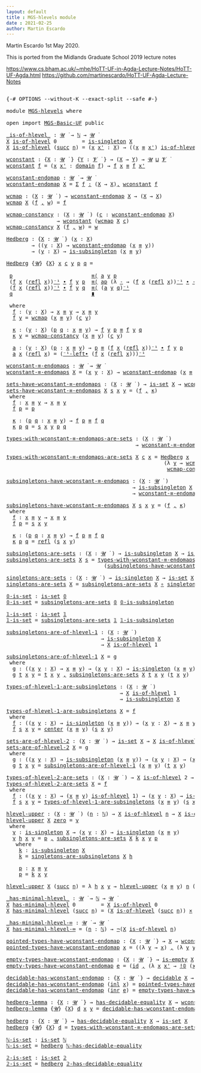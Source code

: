```yaml
---
layout: default
title : MGS-hlevels module
date : 2021-02-25
author: Martin Escardo
---
```


Martin Escardo 1st May 2020.

This is ported from the Midlands Graduate School 2019 lecture notes

 https://www.cs.bham.ac.uk/~mhe/HoTT-UF-in-Agda-Lecture-Notes/HoTT-UF-Agda.html
 https://github.com/martinescardo/HoTT-UF-Agda-Lecture-Notes

<pre class="Agda">

<a id="256" class="Symbol">{-#</a> <a id="260" class="Keyword">OPTIONS</a> <a id="268" class="Pragma">--without-K</a> <a id="280" class="Pragma">--exact-split</a> <a id="294" class="Pragma">--safe</a> <a id="301" class="Symbol">#-}</a>

<a id="306" class="Keyword">module</a> <a id="313" href="MGS-hlevels.html" class="Module">MGS-hlevels</a> <a id="325" class="Keyword">where</a>

<a id="332" class="Keyword">open</a> <a id="337" class="Keyword">import</a> <a id="344" href="MGS-Basic-UF.html" class="Module">MGS-Basic-UF</a> <a id="357" class="Keyword">public</a>

<a id="_is-of-hlevel_"></a><a id="365" href="MGS-hlevels.html#365" class="Function Operator">_is-of-hlevel_</a> <a id="380" class="Symbol">:</a> <a id="382" href="Universes.html#260" class="Generalizable">𝓤</a> <a id="384" href="Universes.html#403" class="Function Operator">̇</a> <a id="386" class="Symbol">→</a> <a id="388" href="Natural-Numbers-Type.html#105" class="Datatype">ℕ</a> <a id="390" class="Symbol">→</a> <a id="392" href="Universes.html#260" class="Generalizable">𝓤</a> <a id="394" href="Universes.html#403" class="Function Operator">̇</a>
<a id="396" href="MGS-hlevels.html#396" class="Bound">X</a> <a id="398" href="MGS-hlevels.html#365" class="Function Operator">is-of-hlevel</a> <a id="411" class="Number">0</a>        <a id="420" class="Symbol">=</a> <a id="422" href="MGS-Basic-UF.html#428" class="Function">is-singleton</a> <a id="435" href="MGS-hlevels.html#396" class="Bound">X</a>
<a id="437" href="MGS-hlevels.html#437" class="Bound">X</a> <a id="439" href="MGS-hlevels.html#365" class="Function Operator">is-of-hlevel</a> <a id="452" class="Symbol">(</a><a id="453" href="Natural-Numbers-Type.html#132" class="InductiveConstructor">succ</a> <a id="458" href="MGS-hlevels.html#458" class="Bound">n</a><a id="459" class="Symbol">)</a> <a id="461" class="Symbol">=</a> <a id="463" class="Symbol">(</a><a id="464" href="MGS-hlevels.html#464" class="Bound">x</a> <a id="466" href="MGS-hlevels.html#466" class="Bound">x&#39;</a> <a id="469" class="Symbol">:</a> <a id="471" href="MGS-hlevels.html#437" class="Bound">X</a><a id="472" class="Symbol">)</a> <a id="474" class="Symbol">→</a> <a id="476" class="Symbol">((</a><a id="478" href="MGS-hlevels.html#464" class="Bound">x</a> <a id="480" href="MGS-MLTT.html#4207" class="Datatype Operator">≡</a> <a id="482" href="MGS-hlevels.html#466" class="Bound">x&#39;</a><a id="484" class="Symbol">)</a> <a id="486" href="MGS-hlevels.html#365" class="Function Operator">is-of-hlevel</a> <a id="499" href="MGS-hlevels.html#458" class="Bound">n</a><a id="500" class="Symbol">)</a>

<a id="wconstant"></a><a id="503" href="MGS-hlevels.html#503" class="Function">wconstant</a> <a id="513" class="Symbol">:</a> <a id="515" class="Symbol">{</a><a id="516" href="MGS-hlevels.html#516" class="Bound">X</a> <a id="518" class="Symbol">:</a> <a id="520" href="Universes.html#260" class="Generalizable">𝓤</a> <a id="522" href="Universes.html#403" class="Function Operator">̇</a> <a id="524" class="Symbol">}</a> <a id="526" class="Symbol">{</a><a id="527" href="MGS-hlevels.html#527" class="Bound">Y</a> <a id="529" class="Symbol">:</a> <a id="531" href="Universes.html#262" class="Generalizable">𝓥</a> <a id="533" href="Universes.html#403" class="Function Operator">̇</a> <a id="535" class="Symbol">}</a> <a id="537" class="Symbol">→</a> <a id="539" class="Symbol">(</a><a id="540" href="MGS-hlevels.html#516" class="Bound">X</a> <a id="542" class="Symbol">→</a> <a id="544" href="MGS-hlevels.html#527" class="Bound">Y</a><a id="545" class="Symbol">)</a> <a id="547" class="Symbol">→</a> <a id="549" href="Universes.html#260" class="Generalizable">𝓤</a> <a id="551" href="Agda.Primitive.html#636" class="Primitive Operator">⊔</a> <a id="553" href="Universes.html#262" class="Generalizable">𝓥</a> <a id="555" href="Universes.html#403" class="Function Operator">̇</a>
<a id="557" href="MGS-hlevels.html#503" class="Function">wconstant</a> <a id="567" href="MGS-hlevels.html#567" class="Bound">f</a> <a id="569" class="Symbol">=</a> <a id="571" class="Symbol">(</a><a id="572" href="MGS-hlevels.html#572" class="Bound">x</a> <a id="574" href="MGS-hlevels.html#574" class="Bound">x&#39;</a> <a id="577" class="Symbol">:</a> <a id="579" href="MGS-MLTT.html#3944" class="Function">domain</a> <a id="586" href="MGS-hlevels.html#567" class="Bound">f</a><a id="587" class="Symbol">)</a> <a id="589" class="Symbol">→</a> <a id="591" href="MGS-hlevels.html#567" class="Bound">f</a> <a id="593" href="MGS-hlevels.html#572" class="Bound">x</a> <a id="595" href="MGS-MLTT.html#4207" class="Datatype Operator">≡</a> <a id="597" href="MGS-hlevels.html#567" class="Bound">f</a> <a id="599" href="MGS-hlevels.html#574" class="Bound">x&#39;</a>

<a id="wconstant-endomap"></a><a id="603" href="MGS-hlevels.html#603" class="Function">wconstant-endomap</a> <a id="621" class="Symbol">:</a> <a id="623" href="Universes.html#260" class="Generalizable">𝓤</a> <a id="625" href="Universes.html#403" class="Function Operator">̇</a> <a id="627" class="Symbol">→</a> <a id="629" href="Universes.html#260" class="Generalizable">𝓤</a> <a id="631" href="Universes.html#403" class="Function Operator">̇</a>
<a id="633" href="MGS-hlevels.html#603" class="Function">wconstant-endomap</a> <a id="651" href="MGS-hlevels.html#651" class="Bound">X</a> <a id="653" class="Symbol">=</a> <a id="655" href="MGS-MLTT.html#3074" class="Function">Σ</a> <a id="657" href="MGS-hlevels.html#657" class="Bound">f</a> <a id="659" href="MGS-MLTT.html#3074" class="Function">꞉</a> <a id="661" class="Symbol">(</a><a id="662" href="MGS-hlevels.html#651" class="Bound">X</a> <a id="664" class="Symbol">→</a> <a id="666" href="MGS-hlevels.html#651" class="Bound">X</a><a id="667" class="Symbol">)</a><a id="668" href="MGS-MLTT.html#3074" class="Function">,</a> <a id="670" href="MGS-hlevels.html#503" class="Function">wconstant</a> <a id="680" href="MGS-hlevels.html#657" class="Bound">f</a>

<a id="wcmap"></a><a id="683" href="MGS-hlevels.html#683" class="Function">wcmap</a> <a id="689" class="Symbol">:</a> <a id="691" class="Symbol">(</a><a id="692" href="MGS-hlevels.html#692" class="Bound">X</a> <a id="694" class="Symbol">:</a> <a id="696" href="Universes.html#260" class="Generalizable">𝓤</a> <a id="698" href="Universes.html#403" class="Function Operator">̇</a> <a id="700" class="Symbol">)</a> <a id="702" class="Symbol">→</a> <a id="704" href="MGS-hlevels.html#603" class="Function">wconstant-endomap</a> <a id="722" href="MGS-hlevels.html#692" class="Bound">X</a> <a id="724" class="Symbol">→</a> <a id="726" class="Symbol">(</a><a id="727" href="MGS-hlevels.html#692" class="Bound">X</a> <a id="729" class="Symbol">→</a> <a id="731" href="MGS-hlevels.html#692" class="Bound">X</a><a id="732" class="Symbol">)</a>
<a id="734" href="MGS-hlevels.html#683" class="Function">wcmap</a> <a id="740" href="MGS-hlevels.html#740" class="Bound">X</a> <a id="742" class="Symbol">(</a><a id="743" href="MGS-hlevels.html#743" class="Bound">f</a> <a id="745" href="MGS-MLTT.html#2929" class="InductiveConstructor Operator">,</a> <a id="747" href="MGS-hlevels.html#747" class="Bound">w</a><a id="748" class="Symbol">)</a> <a id="750" class="Symbol">=</a> <a id="752" href="MGS-hlevels.html#743" class="Bound">f</a>

<a id="wcmap-constancy"></a><a id="755" href="MGS-hlevels.html#755" class="Function">wcmap-constancy</a> <a id="771" class="Symbol">:</a> <a id="773" class="Symbol">(</a><a id="774" href="MGS-hlevels.html#774" class="Bound">X</a> <a id="776" class="Symbol">:</a> <a id="778" href="Universes.html#260" class="Generalizable">𝓤</a> <a id="780" href="Universes.html#403" class="Function Operator">̇</a> <a id="782" class="Symbol">)</a> <a id="784" class="Symbol">(</a><a id="785" href="MGS-hlevels.html#785" class="Bound">c</a> <a id="787" class="Symbol">:</a> <a id="789" href="MGS-hlevels.html#603" class="Function">wconstant-endomap</a> <a id="807" href="MGS-hlevels.html#774" class="Bound">X</a><a id="808" class="Symbol">)</a>
                <a id="826" class="Symbol">→</a> <a id="828" href="MGS-hlevels.html#503" class="Function">wconstant</a> <a id="838" class="Symbol">(</a><a id="839" href="MGS-hlevels.html#683" class="Function">wcmap</a> <a id="845" href="MGS-hlevels.html#774" class="Bound">X</a> <a id="847" href="MGS-hlevels.html#785" class="Bound">c</a><a id="848" class="Symbol">)</a>
<a id="850" href="MGS-hlevels.html#755" class="Function">wcmap-constancy</a> <a id="866" href="MGS-hlevels.html#866" class="Bound">X</a> <a id="868" class="Symbol">(</a><a id="869" href="MGS-hlevels.html#869" class="Bound">f</a> <a id="871" href="MGS-MLTT.html#2929" class="InductiveConstructor Operator">,</a> <a id="873" href="MGS-hlevels.html#873" class="Bound">w</a><a id="874" class="Symbol">)</a> <a id="876" class="Symbol">=</a> <a id="878" href="MGS-hlevels.html#873" class="Bound">w</a>

<a id="Hedberg"></a><a id="881" href="MGS-hlevels.html#881" class="Function">Hedberg</a> <a id="889" class="Symbol">:</a> <a id="891" class="Symbol">{</a><a id="892" href="MGS-hlevels.html#892" class="Bound">X</a> <a id="894" class="Symbol">:</a> <a id="896" href="Universes.html#260" class="Generalizable">𝓤</a> <a id="898" href="Universes.html#403" class="Function Operator">̇</a> <a id="900" class="Symbol">}</a> <a id="902" class="Symbol">(</a><a id="903" href="MGS-hlevels.html#903" class="Bound">x</a> <a id="905" class="Symbol">:</a> <a id="907" href="MGS-hlevels.html#892" class="Bound">X</a><a id="908" class="Symbol">)</a>
        <a id="918" class="Symbol">→</a> <a id="920" class="Symbol">((</a><a id="922" href="MGS-hlevels.html#922" class="Bound">y</a> <a id="924" class="Symbol">:</a> <a id="926" href="MGS-hlevels.html#892" class="Bound">X</a><a id="927" class="Symbol">)</a> <a id="929" class="Symbol">→</a> <a id="931" href="MGS-hlevels.html#603" class="Function">wconstant-endomap</a> <a id="949" class="Symbol">(</a><a id="950" href="MGS-hlevels.html#903" class="Bound">x</a> <a id="952" href="MGS-MLTT.html#4207" class="Datatype Operator">≡</a> <a id="954" href="MGS-hlevels.html#922" class="Bound">y</a><a id="955" class="Symbol">))</a>
        <a id="966" class="Symbol">→</a> <a id="968" class="Symbol">(</a><a id="969" href="MGS-hlevels.html#969" class="Bound">y</a> <a id="971" class="Symbol">:</a> <a id="973" href="MGS-hlevels.html#892" class="Bound">X</a><a id="974" class="Symbol">)</a> <a id="976" class="Symbol">→</a> <a id="978" href="MGS-Basic-UF.html#743" class="Function">is-subsingleton</a> <a id="994" class="Symbol">(</a><a id="995" href="MGS-hlevels.html#903" class="Bound">x</a> <a id="997" href="MGS-MLTT.html#4207" class="Datatype Operator">≡</a> <a id="999" href="MGS-hlevels.html#969" class="Bound">y</a><a id="1000" class="Symbol">)</a>

<a id="1003" href="MGS-hlevels.html#881" class="Function">Hedberg</a> <a id="1011" class="Symbol">{</a><a id="1012" href="MGS-hlevels.html#1012" class="Bound">𝓤</a><a id="1013" class="Symbol">}</a> <a id="1015" class="Symbol">{</a><a id="1016" href="MGS-hlevels.html#1016" class="Bound">X</a><a id="1017" class="Symbol">}</a> <a id="1019" href="MGS-hlevels.html#1019" class="Bound">x</a> <a id="1021" href="MGS-hlevels.html#1021" class="Bound">c</a> <a id="1023" href="MGS-hlevels.html#1023" class="Bound">y</a> <a id="1025" href="MGS-hlevels.html#1025" class="Bound">p</a> <a id="1027" href="MGS-hlevels.html#1027" class="Bound">q</a> <a id="1029" class="Symbol">=</a>

 <a id="1033" href="MGS-hlevels.html#1025" class="Bound">p</a>                         <a id="1059" href="MGS-MLTT.html#5997" class="Function Operator">≡⟨</a> <a id="1062" href="MGS-hlevels.html#1435" class="Function">a</a> <a id="1064" href="MGS-hlevels.html#1023" class="Bound">y</a> <a id="1066" href="MGS-hlevels.html#1025" class="Bound">p</a>                                     <a id="1104" href="MGS-MLTT.html#5997" class="Function Operator">⟩</a>
 <a id="1107" class="Symbol">(</a><a id="1108" href="MGS-hlevels.html#1293" class="Function">f</a> <a id="1110" href="MGS-hlevels.html#1019" class="Bound">x</a> <a id="1112" class="Symbol">(</a><a id="1113" href="MGS-MLTT.html#4242" class="InductiveConstructor">refl</a> <a id="1118" href="MGS-hlevels.html#1019" class="Bound">x</a><a id="1119" class="Symbol">))</a><a id="1121" href="MGS-MLTT.html#6125" class="Function Operator">⁻¹</a> <a id="1124" href="MGS-MLTT.html#5910" class="Function Operator">∙</a> <a id="1126" href="MGS-hlevels.html#1293" class="Function">f</a> <a id="1128" href="MGS-hlevels.html#1023" class="Bound">y</a> <a id="1130" href="MGS-hlevels.html#1025" class="Bound">p</a>  <a id="1133" href="MGS-MLTT.html#5997" class="Function Operator">≡⟨</a> <a id="1136" href="MGS-MLTT.html#6613" class="Function">ap</a> <a id="1139" class="Symbol">(λ</a> <a id="1142" href="MGS-hlevels.html#1142" class="Bound">-</a> <a id="1144" class="Symbol">→</a> <a id="1146" class="Symbol">(</a><a id="1147" href="MGS-hlevels.html#1293" class="Function">f</a> <a id="1149" href="MGS-hlevels.html#1019" class="Bound">x</a> <a id="1151" class="Symbol">(</a><a id="1152" href="MGS-MLTT.html#4242" class="InductiveConstructor">refl</a> <a id="1157" href="MGS-hlevels.html#1019" class="Bound">x</a><a id="1158" class="Symbol">))</a><a id="1160" href="MGS-MLTT.html#6125" class="Function Operator">⁻¹</a> <a id="1163" href="MGS-MLTT.html#5910" class="Function Operator">∙</a> <a id="1165" href="MGS-hlevels.html#1142" class="Bound">-</a><a id="1166" class="Symbol">)</a> <a id="1168" class="Symbol">(</a><a id="1169" href="MGS-hlevels.html#1352" class="Function">κ</a> <a id="1171" href="MGS-hlevels.html#1023" class="Bound">y</a> <a id="1173" href="MGS-hlevels.html#1025" class="Bound">p</a> <a id="1175" href="MGS-hlevels.html#1027" class="Bound">q</a><a id="1176" class="Symbol">)</a> <a id="1178" href="MGS-MLTT.html#5997" class="Function Operator">⟩</a>
 <a id="1181" class="Symbol">(</a><a id="1182" href="MGS-hlevels.html#1293" class="Function">f</a> <a id="1184" href="MGS-hlevels.html#1019" class="Bound">x</a> <a id="1186" class="Symbol">(</a><a id="1187" href="MGS-MLTT.html#4242" class="InductiveConstructor">refl</a> <a id="1192" href="MGS-hlevels.html#1019" class="Bound">x</a><a id="1193" class="Symbol">))</a><a id="1195" href="MGS-MLTT.html#6125" class="Function Operator">⁻¹</a> <a id="1198" href="MGS-MLTT.html#5910" class="Function Operator">∙</a> <a id="1200" href="MGS-hlevels.html#1293" class="Function">f</a> <a id="1202" href="MGS-hlevels.html#1023" class="Bound">y</a> <a id="1204" href="MGS-hlevels.html#1027" class="Bound">q</a>  <a id="1207" href="MGS-MLTT.html#5997" class="Function Operator">≡⟨</a> <a id="1210" class="Symbol">(</a><a id="1211" href="MGS-hlevels.html#1435" class="Function">a</a> <a id="1213" href="MGS-hlevels.html#1023" class="Bound">y</a> <a id="1215" href="MGS-hlevels.html#1027" class="Bound">q</a><a id="1216" class="Symbol">)</a><a id="1217" href="MGS-MLTT.html#6125" class="Function Operator">⁻¹</a>                                 <a id="1252" href="MGS-MLTT.html#5997" class="Function Operator">⟩</a>
 <a id="1255" href="MGS-hlevels.html#1027" class="Bound">q</a>                         <a id="1281" href="MGS-MLTT.html#6079" class="Function Operator">∎</a>

 <a id="1285" class="Keyword">where</a>
  <a id="1293" href="MGS-hlevels.html#1293" class="Function">f</a> <a id="1295" class="Symbol">:</a> <a id="1297" class="Symbol">(</a><a id="1298" href="MGS-hlevels.html#1298" class="Bound">y</a> <a id="1300" class="Symbol">:</a> <a id="1302" href="MGS-hlevels.html#1016" class="Bound">X</a><a id="1303" class="Symbol">)</a> <a id="1305" class="Symbol">→</a> <a id="1307" href="MGS-hlevels.html#1019" class="Bound">x</a> <a id="1309" href="MGS-MLTT.html#4207" class="Datatype Operator">≡</a> <a id="1311" href="MGS-hlevels.html#1298" class="Bound">y</a> <a id="1313" class="Symbol">→</a> <a id="1315" href="MGS-hlevels.html#1019" class="Bound">x</a> <a id="1317" href="MGS-MLTT.html#4207" class="Datatype Operator">≡</a> <a id="1319" href="MGS-hlevels.html#1298" class="Bound">y</a>
  <a id="1323" href="MGS-hlevels.html#1293" class="Function">f</a> <a id="1325" href="MGS-hlevels.html#1325" class="Bound">y</a> <a id="1327" class="Symbol">=</a> <a id="1329" href="MGS-hlevels.html#683" class="Function">wcmap</a> <a id="1335" class="Symbol">(</a><a id="1336" href="MGS-hlevels.html#1019" class="Bound">x</a> <a id="1338" href="MGS-MLTT.html#4207" class="Datatype Operator">≡</a> <a id="1340" href="MGS-hlevels.html#1325" class="Bound">y</a><a id="1341" class="Symbol">)</a> <a id="1343" class="Symbol">(</a><a id="1344" href="MGS-hlevels.html#1021" class="Bound">c</a> <a id="1346" href="MGS-hlevels.html#1325" class="Bound">y</a><a id="1347" class="Symbol">)</a>

  <a id="1352" href="MGS-hlevels.html#1352" class="Function">κ</a> <a id="1354" class="Symbol">:</a> <a id="1356" class="Symbol">(</a><a id="1357" href="MGS-hlevels.html#1357" class="Bound">y</a> <a id="1359" class="Symbol">:</a> <a id="1361" href="MGS-hlevels.html#1016" class="Bound">X</a><a id="1362" class="Symbol">)</a> <a id="1364" class="Symbol">(</a><a id="1365" href="MGS-hlevels.html#1365" class="Bound">p</a> <a id="1367" href="MGS-hlevels.html#1367" class="Bound">q</a> <a id="1369" class="Symbol">:</a> <a id="1371" href="MGS-hlevels.html#1019" class="Bound">x</a> <a id="1373" href="MGS-MLTT.html#4207" class="Datatype Operator">≡</a> <a id="1375" href="MGS-hlevels.html#1357" class="Bound">y</a><a id="1376" class="Symbol">)</a> <a id="1378" class="Symbol">→</a> <a id="1380" href="MGS-hlevels.html#1293" class="Function">f</a> <a id="1382" href="MGS-hlevels.html#1357" class="Bound">y</a> <a id="1384" href="MGS-hlevels.html#1365" class="Bound">p</a> <a id="1386" href="MGS-MLTT.html#4207" class="Datatype Operator">≡</a> <a id="1388" href="MGS-hlevels.html#1293" class="Function">f</a> <a id="1390" href="MGS-hlevels.html#1357" class="Bound">y</a> <a id="1392" href="MGS-hlevels.html#1367" class="Bound">q</a>
  <a id="1396" href="MGS-hlevels.html#1352" class="Function">κ</a> <a id="1398" href="MGS-hlevels.html#1398" class="Bound">y</a> <a id="1400" class="Symbol">=</a> <a id="1402" href="MGS-hlevels.html#755" class="Function">wcmap-constancy</a> <a id="1418" class="Symbol">(</a><a id="1419" href="MGS-hlevels.html#1019" class="Bound">x</a> <a id="1421" href="MGS-MLTT.html#4207" class="Datatype Operator">≡</a> <a id="1423" href="MGS-hlevels.html#1398" class="Bound">y</a><a id="1424" class="Symbol">)</a> <a id="1426" class="Symbol">(</a><a id="1427" href="MGS-hlevels.html#1021" class="Bound">c</a> <a id="1429" href="MGS-hlevels.html#1398" class="Bound">y</a><a id="1430" class="Symbol">)</a>

  <a id="1435" href="MGS-hlevels.html#1435" class="Function">a</a> <a id="1437" class="Symbol">:</a> <a id="1439" class="Symbol">(</a><a id="1440" href="MGS-hlevels.html#1440" class="Bound">y</a> <a id="1442" class="Symbol">:</a> <a id="1444" href="MGS-hlevels.html#1016" class="Bound">X</a><a id="1445" class="Symbol">)</a> <a id="1447" class="Symbol">(</a><a id="1448" href="MGS-hlevels.html#1448" class="Bound">p</a> <a id="1450" class="Symbol">:</a> <a id="1452" href="MGS-hlevels.html#1019" class="Bound">x</a> <a id="1454" href="MGS-MLTT.html#4207" class="Datatype Operator">≡</a> <a id="1456" href="MGS-hlevels.html#1440" class="Bound">y</a><a id="1457" class="Symbol">)</a> <a id="1459" class="Symbol">→</a> <a id="1461" href="MGS-hlevels.html#1448" class="Bound">p</a> <a id="1463" href="MGS-MLTT.html#4207" class="Datatype Operator">≡</a> <a id="1465" class="Symbol">(</a><a id="1466" href="MGS-hlevels.html#1293" class="Function">f</a> <a id="1468" href="MGS-hlevels.html#1019" class="Bound">x</a> <a id="1470" class="Symbol">(</a><a id="1471" href="MGS-MLTT.html#4242" class="InductiveConstructor">refl</a> <a id="1476" href="MGS-hlevels.html#1019" class="Bound">x</a><a id="1477" class="Symbol">))</a><a id="1479" href="MGS-MLTT.html#6125" class="Function Operator">⁻¹</a> <a id="1482" href="MGS-MLTT.html#5910" class="Function Operator">∙</a> <a id="1484" href="MGS-hlevels.html#1293" class="Function">f</a> <a id="1486" href="MGS-hlevels.html#1440" class="Bound">y</a> <a id="1488" href="MGS-hlevels.html#1448" class="Bound">p</a>
  <a id="1492" href="MGS-hlevels.html#1435" class="Function">a</a> <a id="1494" href="MGS-hlevels.html#1494" class="Bound">x</a> <a id="1496" class="Symbol">(</a><a id="1497" href="MGS-MLTT.html#4242" class="InductiveConstructor">refl</a> <a id="1502" href="MGS-hlevels.html#1494" class="Bound">x</a><a id="1503" class="Symbol">)</a> <a id="1505" class="Symbol">=</a> <a id="1507" class="Symbol">(</a><a id="1508" href="MGS-Basic-UF.html#5258" class="Function">⁻¹-left∙</a> <a id="1517" class="Symbol">(</a><a id="1518" href="MGS-hlevels.html#1293" class="Function">f</a> <a id="1520" href="MGS-hlevels.html#1494" class="Bound">x</a> <a id="1522" class="Symbol">(</a><a id="1523" href="MGS-MLTT.html#4242" class="InductiveConstructor">refl</a> <a id="1528" href="MGS-hlevels.html#1494" class="Bound">x</a><a id="1529" class="Symbol">)))</a><a id="1532" href="MGS-MLTT.html#6125" class="Function Operator">⁻¹</a>

<a id="wconstant-≡-endomaps"></a><a id="1536" href="MGS-hlevels.html#1536" class="Function">wconstant-≡-endomaps</a> <a id="1557" class="Symbol">:</a> <a id="1559" href="Universes.html#260" class="Generalizable">𝓤</a> <a id="1561" href="Universes.html#403" class="Function Operator">̇</a> <a id="1563" class="Symbol">→</a> <a id="1565" href="Universes.html#260" class="Generalizable">𝓤</a> <a id="1567" href="Universes.html#403" class="Function Operator">̇</a>
<a id="1569" href="MGS-hlevels.html#1536" class="Function">wconstant-≡-endomaps</a> <a id="1590" href="MGS-hlevels.html#1590" class="Bound">X</a> <a id="1592" class="Symbol">=</a> <a id="1594" class="Symbol">(</a><a id="1595" href="MGS-hlevels.html#1595" class="Bound">x</a> <a id="1597" href="MGS-hlevels.html#1597" class="Bound">y</a> <a id="1599" class="Symbol">:</a> <a id="1601" href="MGS-hlevels.html#1590" class="Bound">X</a><a id="1602" class="Symbol">)</a> <a id="1604" class="Symbol">→</a> <a id="1606" href="MGS-hlevels.html#603" class="Function">wconstant-endomap</a> <a id="1624" class="Symbol">(</a><a id="1625" href="MGS-hlevels.html#1595" class="Bound">x</a> <a id="1627" href="MGS-MLTT.html#4207" class="Datatype Operator">≡</a> <a id="1629" href="MGS-hlevels.html#1597" class="Bound">y</a><a id="1630" class="Symbol">)</a>

<a id="sets-have-wconstant-≡-endomaps"></a><a id="1633" href="MGS-hlevels.html#1633" class="Function">sets-have-wconstant-≡-endomaps</a> <a id="1664" class="Symbol">:</a> <a id="1666" class="Symbol">(</a><a id="1667" href="MGS-hlevels.html#1667" class="Bound">X</a> <a id="1669" class="Symbol">:</a> <a id="1671" href="Universes.html#260" class="Generalizable">𝓤</a> <a id="1673" href="Universes.html#403" class="Function Operator">̇</a> <a id="1675" class="Symbol">)</a> <a id="1677" class="Symbol">→</a> <a id="1679" href="MGS-Basic-UF.html#1929" class="Function">is-set</a> <a id="1686" href="MGS-hlevels.html#1667" class="Bound">X</a> <a id="1688" class="Symbol">→</a> <a id="1690" href="MGS-hlevels.html#1536" class="Function">wconstant-≡-endomaps</a> <a id="1711" href="MGS-hlevels.html#1667" class="Bound">X</a>
<a id="1713" href="MGS-hlevels.html#1633" class="Function">sets-have-wconstant-≡-endomaps</a> <a id="1744" href="MGS-hlevels.html#1744" class="Bound">X</a> <a id="1746" href="MGS-hlevels.html#1746" class="Bound">s</a> <a id="1748" href="MGS-hlevels.html#1748" class="Bound">x</a> <a id="1750" href="MGS-hlevels.html#1750" class="Bound">y</a> <a id="1752" class="Symbol">=</a> <a id="1754" class="Symbol">(</a><a id="1755" href="MGS-hlevels.html#1771" class="Function">f</a> <a id="1757" href="MGS-MLTT.html#2929" class="InductiveConstructor Operator">,</a> <a id="1759" href="MGS-hlevels.html#1802" class="Function">κ</a><a id="1760" class="Symbol">)</a>
 <a id="1763" class="Keyword">where</a>
  <a id="1771" href="MGS-hlevels.html#1771" class="Function">f</a> <a id="1773" class="Symbol">:</a> <a id="1775" href="MGS-hlevels.html#1748" class="Bound">x</a> <a id="1777" href="MGS-MLTT.html#4207" class="Datatype Operator">≡</a> <a id="1779" href="MGS-hlevels.html#1750" class="Bound">y</a> <a id="1781" class="Symbol">→</a> <a id="1783" href="MGS-hlevels.html#1748" class="Bound">x</a> <a id="1785" href="MGS-MLTT.html#4207" class="Datatype Operator">≡</a> <a id="1787" href="MGS-hlevels.html#1750" class="Bound">y</a>
  <a id="1791" href="MGS-hlevels.html#1771" class="Function">f</a> <a id="1793" href="MGS-hlevels.html#1793" class="Bound">p</a> <a id="1795" class="Symbol">=</a> <a id="1797" href="MGS-hlevels.html#1793" class="Bound">p</a>

  <a id="1802" href="MGS-hlevels.html#1802" class="Function">κ</a> <a id="1804" class="Symbol">:</a> <a id="1806" class="Symbol">(</a><a id="1807" href="MGS-hlevels.html#1807" class="Bound">p</a> <a id="1809" href="MGS-hlevels.html#1809" class="Bound">q</a> <a id="1811" class="Symbol">:</a> <a id="1813" href="MGS-hlevels.html#1748" class="Bound">x</a> <a id="1815" href="MGS-MLTT.html#4207" class="Datatype Operator">≡</a> <a id="1817" href="MGS-hlevels.html#1750" class="Bound">y</a><a id="1818" class="Symbol">)</a> <a id="1820" class="Symbol">→</a> <a id="1822" href="MGS-hlevels.html#1771" class="Function">f</a> <a id="1824" href="MGS-hlevels.html#1807" class="Bound">p</a> <a id="1826" href="MGS-MLTT.html#4207" class="Datatype Operator">≡</a> <a id="1828" href="MGS-hlevels.html#1771" class="Function">f</a> <a id="1830" href="MGS-hlevels.html#1809" class="Bound">q</a>
  <a id="1834" href="MGS-hlevels.html#1802" class="Function">κ</a> <a id="1836" href="MGS-hlevels.html#1836" class="Bound">p</a> <a id="1838" href="MGS-hlevels.html#1838" class="Bound">q</a> <a id="1840" class="Symbol">=</a> <a id="1842" href="MGS-hlevels.html#1746" class="Bound">s</a> <a id="1844" href="MGS-hlevels.html#1748" class="Bound">x</a> <a id="1846" href="MGS-hlevels.html#1750" class="Bound">y</a> <a id="1848" href="MGS-hlevels.html#1836" class="Bound">p</a> <a id="1850" href="MGS-hlevels.html#1838" class="Bound">q</a>

<a id="types-with-wconstant-≡-endomaps-are-sets"></a><a id="1853" href="MGS-hlevels.html#1853" class="Function">types-with-wconstant-≡-endomaps-are-sets</a> <a id="1894" class="Symbol">:</a> <a id="1896" class="Symbol">(</a><a id="1897" href="MGS-hlevels.html#1897" class="Bound">X</a> <a id="1899" class="Symbol">:</a> <a id="1901" href="Universes.html#260" class="Generalizable">𝓤</a> <a id="1903" href="Universes.html#403" class="Function Operator">̇</a> <a id="1905" class="Symbol">)</a>
                                         <a id="1948" class="Symbol">→</a> <a id="1950" href="MGS-hlevels.html#1536" class="Function">wconstant-≡-endomaps</a> <a id="1971" href="MGS-hlevels.html#1897" class="Bound">X</a> <a id="1973" class="Symbol">→</a> <a id="1975" href="MGS-Basic-UF.html#1929" class="Function">is-set</a> <a id="1982" href="MGS-hlevels.html#1897" class="Bound">X</a>

<a id="1985" href="MGS-hlevels.html#1853" class="Function">types-with-wconstant-≡-endomaps-are-sets</a> <a id="2026" href="MGS-hlevels.html#2026" class="Bound">X</a> <a id="2028" href="MGS-hlevels.html#2028" class="Bound">c</a> <a id="2030" href="MGS-hlevels.html#2030" class="Bound">x</a> <a id="2032" class="Symbol">=</a> <a id="2034" href="MGS-hlevels.html#881" class="Function">Hedberg</a> <a id="2042" href="MGS-hlevels.html#2030" class="Bound">x</a>
                                                  <a id="2094" class="Symbol">(λ</a> <a id="2097" href="MGS-hlevels.html#2097" class="Bound">y</a> <a id="2099" class="Symbol">→</a> <a id="2101" href="MGS-hlevels.html#683" class="Function">wcmap</a> <a id="2107" class="Symbol">(</a><a id="2108" href="MGS-hlevels.html#2030" class="Bound">x</a> <a id="2110" href="MGS-MLTT.html#4207" class="Datatype Operator">≡</a> <a id="2112" href="MGS-hlevels.html#2097" class="Bound">y</a><a id="2113" class="Symbol">)</a> <a id="2115" class="Symbol">(</a><a id="2116" href="MGS-hlevels.html#2028" class="Bound">c</a> <a id="2118" href="MGS-hlevels.html#2030" class="Bound">x</a> <a id="2120" href="MGS-hlevels.html#2097" class="Bound">y</a><a id="2121" class="Symbol">)</a> <a id="2123" href="MGS-MLTT.html#2929" class="InductiveConstructor Operator">,</a>
                                                   <a id="2176" href="MGS-hlevels.html#755" class="Function">wcmap-constancy</a> <a id="2192" class="Symbol">(</a><a id="2193" href="MGS-hlevels.html#2030" class="Bound">x</a> <a id="2195" href="MGS-MLTT.html#4207" class="Datatype Operator">≡</a> <a id="2197" href="MGS-hlevels.html#2097" class="Bound">y</a><a id="2198" class="Symbol">)</a> <a id="2200" class="Symbol">(</a><a id="2201" href="MGS-hlevels.html#2028" class="Bound">c</a> <a id="2203" href="MGS-hlevels.html#2030" class="Bound">x</a> <a id="2205" href="MGS-hlevels.html#2097" class="Bound">y</a><a id="2206" class="Symbol">))</a>

<a id="subsingletons-have-wconstant-≡-endomaps"></a><a id="2210" href="MGS-hlevels.html#2210" class="Function">subsingletons-have-wconstant-≡-endomaps</a> <a id="2250" class="Symbol">:</a> <a id="2252" class="Symbol">(</a><a id="2253" href="MGS-hlevels.html#2253" class="Bound">X</a> <a id="2255" class="Symbol">:</a> <a id="2257" href="Universes.html#260" class="Generalizable">𝓤</a> <a id="2259" href="Universes.html#403" class="Function Operator">̇</a> <a id="2261" class="Symbol">)</a>
                                        <a id="2303" class="Symbol">→</a> <a id="2305" href="MGS-Basic-UF.html#743" class="Function">is-subsingleton</a> <a id="2321" href="MGS-hlevels.html#2253" class="Bound">X</a>
                                        <a id="2363" class="Symbol">→</a> <a id="2365" href="MGS-hlevels.html#1536" class="Function">wconstant-≡-endomaps</a> <a id="2386" href="MGS-hlevels.html#2253" class="Bound">X</a>

<a id="2389" href="MGS-hlevels.html#2210" class="Function">subsingletons-have-wconstant-≡-endomaps</a> <a id="2429" href="MGS-hlevels.html#2429" class="Bound">X</a> <a id="2431" href="MGS-hlevels.html#2431" class="Bound">s</a> <a id="2433" href="MGS-hlevels.html#2433" class="Bound">x</a> <a id="2435" href="MGS-hlevels.html#2435" class="Bound">y</a> <a id="2437" class="Symbol">=</a> <a id="2439" class="Symbol">(</a><a id="2440" href="MGS-hlevels.html#2456" class="Function">f</a> <a id="2442" href="MGS-MLTT.html#2929" class="InductiveConstructor Operator">,</a> <a id="2444" href="MGS-hlevels.html#2491" class="Function">κ</a><a id="2445" class="Symbol">)</a>
 <a id="2448" class="Keyword">where</a>
  <a id="2456" href="MGS-hlevels.html#2456" class="Function">f</a> <a id="2458" class="Symbol">:</a> <a id="2460" href="MGS-hlevels.html#2433" class="Bound">x</a> <a id="2462" href="MGS-MLTT.html#4207" class="Datatype Operator">≡</a> <a id="2464" href="MGS-hlevels.html#2435" class="Bound">y</a> <a id="2466" class="Symbol">→</a> <a id="2468" href="MGS-hlevels.html#2433" class="Bound">x</a> <a id="2470" href="MGS-MLTT.html#4207" class="Datatype Operator">≡</a> <a id="2472" href="MGS-hlevels.html#2435" class="Bound">y</a>
  <a id="2476" href="MGS-hlevels.html#2456" class="Function">f</a> <a id="2478" href="MGS-hlevels.html#2478" class="Bound">p</a> <a id="2480" class="Symbol">=</a> <a id="2482" href="MGS-hlevels.html#2431" class="Bound">s</a> <a id="2484" href="MGS-hlevels.html#2433" class="Bound">x</a> <a id="2486" href="MGS-hlevels.html#2435" class="Bound">y</a>

  <a id="2491" href="MGS-hlevels.html#2491" class="Function">κ</a> <a id="2493" class="Symbol">:</a> <a id="2495" class="Symbol">(</a><a id="2496" href="MGS-hlevels.html#2496" class="Bound">p</a> <a id="2498" href="MGS-hlevels.html#2498" class="Bound">q</a> <a id="2500" class="Symbol">:</a> <a id="2502" href="MGS-hlevels.html#2433" class="Bound">x</a> <a id="2504" href="MGS-MLTT.html#4207" class="Datatype Operator">≡</a> <a id="2506" href="MGS-hlevels.html#2435" class="Bound">y</a><a id="2507" class="Symbol">)</a> <a id="2509" class="Symbol">→</a> <a id="2511" href="MGS-hlevels.html#2456" class="Function">f</a> <a id="2513" href="MGS-hlevels.html#2496" class="Bound">p</a> <a id="2515" href="MGS-MLTT.html#4207" class="Datatype Operator">≡</a> <a id="2517" href="MGS-hlevels.html#2456" class="Function">f</a> <a id="2519" href="MGS-hlevels.html#2498" class="Bound">q</a>
  <a id="2523" href="MGS-hlevels.html#2491" class="Function">κ</a> <a id="2525" href="MGS-hlevels.html#2525" class="Bound">p</a> <a id="2527" href="MGS-hlevels.html#2527" class="Bound">q</a> <a id="2529" class="Symbol">=</a> <a id="2531" href="MGS-MLTT.html#4242" class="InductiveConstructor">refl</a> <a id="2536" class="Symbol">(</a><a id="2537" href="MGS-hlevels.html#2431" class="Bound">s</a> <a id="2539" href="MGS-hlevels.html#2433" class="Bound">x</a> <a id="2541" href="MGS-hlevels.html#2435" class="Bound">y</a><a id="2542" class="Symbol">)</a>

<a id="subsingletons-are-sets"></a><a id="2545" href="MGS-hlevels.html#2545" class="Function">subsingletons-are-sets</a> <a id="2568" class="Symbol">:</a> <a id="2570" class="Symbol">(</a><a id="2571" href="MGS-hlevels.html#2571" class="Bound">X</a> <a id="2573" class="Symbol">:</a> <a id="2575" href="Universes.html#260" class="Generalizable">𝓤</a> <a id="2577" href="Universes.html#403" class="Function Operator">̇</a> <a id="2579" class="Symbol">)</a> <a id="2581" class="Symbol">→</a> <a id="2583" href="MGS-Basic-UF.html#743" class="Function">is-subsingleton</a> <a id="2599" href="MGS-hlevels.html#2571" class="Bound">X</a> <a id="2601" class="Symbol">→</a> <a id="2603" href="MGS-Basic-UF.html#1929" class="Function">is-set</a> <a id="2610" href="MGS-hlevels.html#2571" class="Bound">X</a>
<a id="2612" href="MGS-hlevels.html#2545" class="Function">subsingletons-are-sets</a> <a id="2635" href="MGS-hlevels.html#2635" class="Bound">X</a> <a id="2637" href="MGS-hlevels.html#2637" class="Bound">s</a> <a id="2639" class="Symbol">=</a> <a id="2641" href="MGS-hlevels.html#1853" class="Function">types-with-wconstant-≡-endomaps-are-sets</a> <a id="2682" href="MGS-hlevels.html#2635" class="Bound">X</a>
                               <a id="2715" class="Symbol">(</a><a id="2716" href="MGS-hlevels.html#2210" class="Function">subsingletons-have-wconstant-≡-endomaps</a> <a id="2756" href="MGS-hlevels.html#2635" class="Bound">X</a> <a id="2758" href="MGS-hlevels.html#2637" class="Bound">s</a><a id="2759" class="Symbol">)</a>

<a id="singletons-are-sets"></a><a id="2762" href="MGS-hlevels.html#2762" class="Function">singletons-are-sets</a> <a id="2782" class="Symbol">:</a> <a id="2784" class="Symbol">(</a><a id="2785" href="MGS-hlevels.html#2785" class="Bound">X</a> <a id="2787" class="Symbol">:</a> <a id="2789" href="Universes.html#260" class="Generalizable">𝓤</a> <a id="2791" href="Universes.html#403" class="Function Operator">̇</a> <a id="2793" class="Symbol">)</a> <a id="2795" class="Symbol">→</a> <a id="2797" href="MGS-Basic-UF.html#428" class="Function">is-singleton</a> <a id="2810" href="MGS-hlevels.html#2785" class="Bound">X</a> <a id="2812" class="Symbol">→</a> <a id="2814" href="MGS-Basic-UF.html#1929" class="Function">is-set</a> <a id="2821" href="MGS-hlevels.html#2785" class="Bound">X</a>
<a id="2823" href="MGS-hlevels.html#2762" class="Function">singletons-are-sets</a> <a id="2843" href="MGS-hlevels.html#2843" class="Bound">X</a> <a id="2845" class="Symbol">=</a> <a id="2847" href="MGS-hlevels.html#2545" class="Function">subsingletons-are-sets</a> <a id="2870" href="MGS-hlevels.html#2843" class="Bound">X</a> <a id="2872" href="MGS-MLTT.html#3813" class="Function Operator">∘</a> <a id="2874" href="MGS-Basic-UF.html#886" class="Function">singletons-are-subsingletons</a> <a id="2903" href="MGS-hlevels.html#2843" class="Bound">X</a>

<a id="𝟘-is-set"></a><a id="2906" href="MGS-hlevels.html#2906" class="Function">𝟘-is-set</a> <a id="2915" class="Symbol">:</a> <a id="2917" href="MGS-Basic-UF.html#1929" class="Function">is-set</a> <a id="2924" href="MGS-MLTT.html#712" class="Function">𝟘</a>
<a id="2926" href="MGS-hlevels.html#2906" class="Function">𝟘-is-set</a> <a id="2935" class="Symbol">=</a> <a id="2937" href="MGS-hlevels.html#2545" class="Function">subsingletons-are-sets</a> <a id="2960" href="MGS-MLTT.html#712" class="Function">𝟘</a> <a id="2962" href="MGS-Basic-UF.html#810" class="Function">𝟘-is-subsingleton</a>

<a id="𝟙-is-set"></a><a id="2981" href="MGS-hlevels.html#2981" class="Function">𝟙-is-set</a> <a id="2990" class="Symbol">:</a> <a id="2992" href="MGS-Basic-UF.html#1929" class="Function">is-set</a> <a id="2999" href="MGS-MLTT.html#408" class="Function">𝟙</a>
<a id="3001" href="MGS-hlevels.html#2981" class="Function">𝟙-is-set</a> <a id="3010" class="Symbol">=</a> <a id="3012" href="MGS-hlevels.html#2545" class="Function">subsingletons-are-sets</a> <a id="3035" href="MGS-MLTT.html#408" class="Function">𝟙</a> <a id="3037" href="MGS-Basic-UF.html#1135" class="Function">𝟙-is-subsingleton</a>

<a id="subsingletons-are-of-hlevel-1"></a><a id="3056" href="MGS-hlevels.html#3056" class="Function">subsingletons-are-of-hlevel-1</a> <a id="3086" class="Symbol">:</a> <a id="3088" class="Symbol">(</a><a id="3089" href="MGS-hlevels.html#3089" class="Bound">X</a> <a id="3091" class="Symbol">:</a> <a id="3093" href="Universes.html#260" class="Generalizable">𝓤</a> <a id="3095" href="Universes.html#403" class="Function Operator">̇</a> <a id="3097" class="Symbol">)</a>
                              <a id="3129" class="Symbol">→</a> <a id="3131" href="MGS-Basic-UF.html#743" class="Function">is-subsingleton</a> <a id="3147" href="MGS-hlevels.html#3089" class="Bound">X</a>
                              <a id="3179" class="Symbol">→</a> <a id="3181" href="MGS-hlevels.html#3089" class="Bound">X</a> <a id="3183" href="MGS-hlevels.html#365" class="Function Operator">is-of-hlevel</a> <a id="3196" class="Number">1</a>

<a id="3199" href="MGS-hlevels.html#3056" class="Function">subsingletons-are-of-hlevel-1</a> <a id="3229" href="MGS-hlevels.html#3229" class="Bound">X</a> <a id="3231" class="Symbol">=</a> <a id="3233" href="MGS-hlevels.html#3244" class="Function">g</a>
 <a id="3236" class="Keyword">where</a>
  <a id="3244" href="MGS-hlevels.html#3244" class="Function">g</a> <a id="3246" class="Symbol">:</a> <a id="3248" class="Symbol">((</a><a id="3250" href="MGS-hlevels.html#3250" class="Bound">x</a> <a id="3252" href="MGS-hlevels.html#3252" class="Bound">y</a> <a id="3254" class="Symbol">:</a> <a id="3256" href="MGS-hlevels.html#3229" class="Bound">X</a><a id="3257" class="Symbol">)</a> <a id="3259" class="Symbol">→</a> <a id="3261" href="MGS-hlevels.html#3250" class="Bound">x</a> <a id="3263" href="MGS-MLTT.html#4207" class="Datatype Operator">≡</a> <a id="3265" href="MGS-hlevels.html#3252" class="Bound">y</a><a id="3266" class="Symbol">)</a> <a id="3268" class="Symbol">→</a> <a id="3270" class="Symbol">(</a><a id="3271" href="MGS-hlevels.html#3271" class="Bound">x</a> <a id="3273" href="MGS-hlevels.html#3273" class="Bound">y</a> <a id="3275" class="Symbol">:</a> <a id="3277" href="MGS-hlevels.html#3229" class="Bound">X</a><a id="3278" class="Symbol">)</a> <a id="3280" class="Symbol">→</a> <a id="3282" href="MGS-Basic-UF.html#428" class="Function">is-singleton</a> <a id="3295" class="Symbol">(</a><a id="3296" href="MGS-hlevels.html#3271" class="Bound">x</a> <a id="3298" href="MGS-MLTT.html#4207" class="Datatype Operator">≡</a> <a id="3300" href="MGS-hlevels.html#3273" class="Bound">y</a><a id="3301" class="Symbol">)</a>
  <a id="3305" href="MGS-hlevels.html#3244" class="Function">g</a> <a id="3307" href="MGS-hlevels.html#3307" class="Bound">t</a> <a id="3309" href="MGS-hlevels.html#3309" class="Bound">x</a> <a id="3311" href="MGS-hlevels.html#3311" class="Bound">y</a> <a id="3313" class="Symbol">=</a> <a id="3315" href="MGS-hlevels.html#3307" class="Bound">t</a> <a id="3317" href="MGS-hlevels.html#3309" class="Bound">x</a> <a id="3319" href="MGS-hlevels.html#3311" class="Bound">y</a> <a id="3321" href="MGS-MLTT.html#2929" class="InductiveConstructor Operator">,</a> <a id="3323" href="MGS-hlevels.html#2545" class="Function">subsingletons-are-sets</a> <a id="3346" href="MGS-hlevels.html#3229" class="Bound">X</a> <a id="3348" href="MGS-hlevels.html#3307" class="Bound">t</a> <a id="3350" href="MGS-hlevels.html#3309" class="Bound">x</a> <a id="3352" href="MGS-hlevels.html#3311" class="Bound">y</a> <a id="3354" class="Symbol">(</a><a id="3355" href="MGS-hlevels.html#3307" class="Bound">t</a> <a id="3357" href="MGS-hlevels.html#3309" class="Bound">x</a> <a id="3359" href="MGS-hlevels.html#3311" class="Bound">y</a><a id="3360" class="Symbol">)</a>

<a id="types-of-hlevel-1-are-subsingletons"></a><a id="3363" href="MGS-hlevels.html#3363" class="Function">types-of-hlevel-1-are-subsingletons</a> <a id="3399" class="Symbol">:</a> <a id="3401" class="Symbol">(</a><a id="3402" href="MGS-hlevels.html#3402" class="Bound">X</a> <a id="3404" class="Symbol">:</a> <a id="3406" href="Universes.html#260" class="Generalizable">𝓤</a> <a id="3408" href="Universes.html#403" class="Function Operator">̇</a> <a id="3410" class="Symbol">)</a>
                                    <a id="3448" class="Symbol">→</a> <a id="3450" href="MGS-hlevels.html#3402" class="Bound">X</a> <a id="3452" href="MGS-hlevels.html#365" class="Function Operator">is-of-hlevel</a> <a id="3465" class="Number">1</a>
                                    <a id="3503" class="Symbol">→</a> <a id="3505" href="MGS-Basic-UF.html#743" class="Function">is-subsingleton</a> <a id="3521" href="MGS-hlevels.html#3402" class="Bound">X</a>

<a id="3524" href="MGS-hlevels.html#3363" class="Function">types-of-hlevel-1-are-subsingletons</a> <a id="3560" href="MGS-hlevels.html#3560" class="Bound">X</a> <a id="3562" class="Symbol">=</a> <a id="3564" href="MGS-hlevels.html#3575" class="Function">f</a>
 <a id="3567" class="Keyword">where</a>
  <a id="3575" href="MGS-hlevels.html#3575" class="Function">f</a> <a id="3577" class="Symbol">:</a> <a id="3579" class="Symbol">((</a><a id="3581" href="MGS-hlevels.html#3581" class="Bound">x</a> <a id="3583" href="MGS-hlevels.html#3583" class="Bound">y</a> <a id="3585" class="Symbol">:</a> <a id="3587" href="MGS-hlevels.html#3560" class="Bound">X</a><a id="3588" class="Symbol">)</a> <a id="3590" class="Symbol">→</a> <a id="3592" href="MGS-Basic-UF.html#428" class="Function">is-singleton</a> <a id="3605" class="Symbol">(</a><a id="3606" href="MGS-hlevels.html#3581" class="Bound">x</a> <a id="3608" href="MGS-MLTT.html#4207" class="Datatype Operator">≡</a> <a id="3610" href="MGS-hlevels.html#3583" class="Bound">y</a><a id="3611" class="Symbol">))</a> <a id="3614" class="Symbol">→</a> <a id="3616" class="Symbol">(</a><a id="3617" href="MGS-hlevels.html#3617" class="Bound">x</a> <a id="3619" href="MGS-hlevels.html#3619" class="Bound">y</a> <a id="3621" class="Symbol">:</a> <a id="3623" href="MGS-hlevels.html#3560" class="Bound">X</a><a id="3624" class="Symbol">)</a> <a id="3626" class="Symbol">→</a> <a id="3628" href="MGS-hlevels.html#3617" class="Bound">x</a> <a id="3630" href="MGS-MLTT.html#4207" class="Datatype Operator">≡</a> <a id="3632" href="MGS-hlevels.html#3619" class="Bound">y</a>
  <a id="3636" href="MGS-hlevels.html#3575" class="Function">f</a> <a id="3638" href="MGS-hlevels.html#3638" class="Bound">s</a> <a id="3640" href="MGS-hlevels.html#3640" class="Bound">x</a> <a id="3642" href="MGS-hlevels.html#3642" class="Bound">y</a> <a id="3644" class="Symbol">=</a> <a id="3646" href="MGS-Basic-UF.html#584" class="Function">center</a> <a id="3653" class="Symbol">(</a><a id="3654" href="MGS-hlevels.html#3640" class="Bound">x</a> <a id="3656" href="MGS-MLTT.html#4207" class="Datatype Operator">≡</a> <a id="3658" href="MGS-hlevels.html#3642" class="Bound">y</a><a id="3659" class="Symbol">)</a> <a id="3661" class="Symbol">(</a><a id="3662" href="MGS-hlevels.html#3638" class="Bound">s</a> <a id="3664" href="MGS-hlevels.html#3640" class="Bound">x</a> <a id="3666" href="MGS-hlevels.html#3642" class="Bound">y</a><a id="3667" class="Symbol">)</a>

<a id="sets-are-of-hlevel-2"></a><a id="3670" href="MGS-hlevels.html#3670" class="Function">sets-are-of-hlevel-2</a> <a id="3691" class="Symbol">:</a> <a id="3693" class="Symbol">(</a><a id="3694" href="MGS-hlevels.html#3694" class="Bound">X</a> <a id="3696" class="Symbol">:</a> <a id="3698" href="Universes.html#260" class="Generalizable">𝓤</a> <a id="3700" href="Universes.html#403" class="Function Operator">̇</a> <a id="3702" class="Symbol">)</a> <a id="3704" class="Symbol">→</a> <a id="3706" href="MGS-Basic-UF.html#1929" class="Function">is-set</a> <a id="3713" href="MGS-hlevels.html#3694" class="Bound">X</a> <a id="3715" class="Symbol">→</a> <a id="3717" href="MGS-hlevels.html#3694" class="Bound">X</a> <a id="3719" href="MGS-hlevels.html#365" class="Function Operator">is-of-hlevel</a> <a id="3732" class="Number">2</a>
<a id="3734" href="MGS-hlevels.html#3670" class="Function">sets-are-of-hlevel-2</a> <a id="3755" href="MGS-hlevels.html#3755" class="Bound">X</a> <a id="3757" class="Symbol">=</a> <a id="3759" href="MGS-hlevels.html#3770" class="Function">g</a>
 <a id="3762" class="Keyword">where</a>
  <a id="3770" href="MGS-hlevels.html#3770" class="Function">g</a> <a id="3772" class="Symbol">:</a> <a id="3774" class="Symbol">((</a><a id="3776" href="MGS-hlevels.html#3776" class="Bound">x</a> <a id="3778" href="MGS-hlevels.html#3778" class="Bound">y</a> <a id="3780" class="Symbol">:</a> <a id="3782" href="MGS-hlevels.html#3755" class="Bound">X</a><a id="3783" class="Symbol">)</a> <a id="3785" class="Symbol">→</a> <a id="3787" href="MGS-Basic-UF.html#743" class="Function">is-subsingleton</a> <a id="3803" class="Symbol">(</a><a id="3804" href="MGS-hlevels.html#3776" class="Bound">x</a> <a id="3806" href="MGS-MLTT.html#4207" class="Datatype Operator">≡</a> <a id="3808" href="MGS-hlevels.html#3778" class="Bound">y</a><a id="3809" class="Symbol">))</a> <a id="3812" class="Symbol">→</a> <a id="3814" class="Symbol">(</a><a id="3815" href="MGS-hlevels.html#3815" class="Bound">x</a> <a id="3817" href="MGS-hlevels.html#3817" class="Bound">y</a> <a id="3819" class="Symbol">:</a> <a id="3821" href="MGS-hlevels.html#3755" class="Bound">X</a><a id="3822" class="Symbol">)</a> <a id="3824" class="Symbol">→</a> <a id="3826" class="Symbol">(</a><a id="3827" href="MGS-hlevels.html#3815" class="Bound">x</a> <a id="3829" href="MGS-MLTT.html#4207" class="Datatype Operator">≡</a> <a id="3831" href="MGS-hlevels.html#3817" class="Bound">y</a><a id="3832" class="Symbol">)</a> <a id="3834" href="MGS-hlevels.html#365" class="Function Operator">is-of-hlevel</a> <a id="3847" class="Number">1</a>
  <a id="3851" href="MGS-hlevels.html#3770" class="Function">g</a> <a id="3853" href="MGS-hlevels.html#3853" class="Bound">t</a> <a id="3855" href="MGS-hlevels.html#3855" class="Bound">x</a> <a id="3857" href="MGS-hlevels.html#3857" class="Bound">y</a> <a id="3859" class="Symbol">=</a> <a id="3861" href="MGS-hlevels.html#3056" class="Function">subsingletons-are-of-hlevel-1</a> <a id="3891" class="Symbol">(</a><a id="3892" href="MGS-hlevels.html#3855" class="Bound">x</a> <a id="3894" href="MGS-MLTT.html#4207" class="Datatype Operator">≡</a> <a id="3896" href="MGS-hlevels.html#3857" class="Bound">y</a><a id="3897" class="Symbol">)</a> <a id="3899" class="Symbol">(</a><a id="3900" href="MGS-hlevels.html#3853" class="Bound">t</a> <a id="3902" href="MGS-hlevels.html#3855" class="Bound">x</a> <a id="3904" href="MGS-hlevels.html#3857" class="Bound">y</a><a id="3905" class="Symbol">)</a>

<a id="types-of-hlevel-2-are-sets"></a><a id="3908" href="MGS-hlevels.html#3908" class="Function">types-of-hlevel-2-are-sets</a> <a id="3935" class="Symbol">:</a> <a id="3937" class="Symbol">(</a><a id="3938" href="MGS-hlevels.html#3938" class="Bound">X</a> <a id="3940" class="Symbol">:</a> <a id="3942" href="Universes.html#260" class="Generalizable">𝓤</a> <a id="3944" href="Universes.html#403" class="Function Operator">̇</a> <a id="3946" class="Symbol">)</a> <a id="3948" class="Symbol">→</a> <a id="3950" href="MGS-hlevels.html#3938" class="Bound">X</a> <a id="3952" href="MGS-hlevels.html#365" class="Function Operator">is-of-hlevel</a> <a id="3965" class="Number">2</a> <a id="3967" class="Symbol">→</a> <a id="3969" href="MGS-Basic-UF.html#1929" class="Function">is-set</a> <a id="3976" href="MGS-hlevels.html#3938" class="Bound">X</a>
<a id="3978" href="MGS-hlevels.html#3908" class="Function">types-of-hlevel-2-are-sets</a> <a id="4005" href="MGS-hlevels.html#4005" class="Bound">X</a> <a id="4007" class="Symbol">=</a> <a id="4009" href="MGS-hlevels.html#4020" class="Function">f</a>
 <a id="4012" class="Keyword">where</a>
  <a id="4020" href="MGS-hlevels.html#4020" class="Function">f</a> <a id="4022" class="Symbol">:</a> <a id="4024" class="Symbol">((</a><a id="4026" href="MGS-hlevels.html#4026" class="Bound">x</a> <a id="4028" href="MGS-hlevels.html#4028" class="Bound">y</a> <a id="4030" class="Symbol">:</a> <a id="4032" href="MGS-hlevels.html#4005" class="Bound">X</a><a id="4033" class="Symbol">)</a> <a id="4035" class="Symbol">→</a> <a id="4037" class="Symbol">(</a><a id="4038" href="MGS-hlevels.html#4026" class="Bound">x</a> <a id="4040" href="MGS-MLTT.html#4207" class="Datatype Operator">≡</a> <a id="4042" href="MGS-hlevels.html#4028" class="Bound">y</a><a id="4043" class="Symbol">)</a> <a id="4045" href="MGS-hlevels.html#365" class="Function Operator">is-of-hlevel</a> <a id="4058" class="Number">1</a><a id="4059" class="Symbol">)</a> <a id="4061" class="Symbol">→</a> <a id="4063" class="Symbol">(</a><a id="4064" href="MGS-hlevels.html#4064" class="Bound">x</a> <a id="4066" href="MGS-hlevels.html#4066" class="Bound">y</a> <a id="4068" class="Symbol">:</a> <a id="4070" href="MGS-hlevels.html#4005" class="Bound">X</a><a id="4071" class="Symbol">)</a> <a id="4073" class="Symbol">→</a> <a id="4075" href="MGS-Basic-UF.html#743" class="Function">is-subsingleton</a> <a id="4091" class="Symbol">(</a><a id="4092" href="MGS-hlevels.html#4064" class="Bound">x</a> <a id="4094" href="MGS-MLTT.html#4207" class="Datatype Operator">≡</a> <a id="4096" href="MGS-hlevels.html#4066" class="Bound">y</a><a id="4097" class="Symbol">)</a>
  <a id="4101" href="MGS-hlevels.html#4020" class="Function">f</a> <a id="4103" href="MGS-hlevels.html#4103" class="Bound">s</a> <a id="4105" href="MGS-hlevels.html#4105" class="Bound">x</a> <a id="4107" href="MGS-hlevels.html#4107" class="Bound">y</a> <a id="4109" class="Symbol">=</a> <a id="4111" href="MGS-hlevels.html#3363" class="Function">types-of-hlevel-1-are-subsingletons</a> <a id="4147" class="Symbol">(</a><a id="4148" href="MGS-hlevels.html#4105" class="Bound">x</a> <a id="4150" href="MGS-MLTT.html#4207" class="Datatype Operator">≡</a> <a id="4152" href="MGS-hlevels.html#4107" class="Bound">y</a><a id="4153" class="Symbol">)</a> <a id="4155" class="Symbol">(</a><a id="4156" href="MGS-hlevels.html#4103" class="Bound">s</a> <a id="4158" href="MGS-hlevels.html#4105" class="Bound">x</a> <a id="4160" href="MGS-hlevels.html#4107" class="Bound">y</a><a id="4161" class="Symbol">)</a>

<a id="hlevel-upper"></a><a id="4164" href="MGS-hlevels.html#4164" class="Function">hlevel-upper</a> <a id="4177" class="Symbol">:</a> <a id="4179" class="Symbol">(</a><a id="4180" href="MGS-hlevels.html#4180" class="Bound">X</a> <a id="4182" class="Symbol">:</a> <a id="4184" href="Universes.html#260" class="Generalizable">𝓤</a> <a id="4186" href="Universes.html#403" class="Function Operator">̇</a> <a id="4188" class="Symbol">)</a> <a id="4190" class="Symbol">(</a><a id="4191" href="MGS-hlevels.html#4191" class="Bound">n</a> <a id="4193" class="Symbol">:</a> <a id="4195" href="Natural-Numbers-Type.html#105" class="Datatype">ℕ</a><a id="4196" class="Symbol">)</a> <a id="4198" class="Symbol">→</a> <a id="4200" href="MGS-hlevels.html#4180" class="Bound">X</a> <a id="4202" href="MGS-hlevels.html#365" class="Function Operator">is-of-hlevel</a> <a id="4215" href="MGS-hlevels.html#4191" class="Bound">n</a> <a id="4217" class="Symbol">→</a> <a id="4219" href="MGS-hlevels.html#4180" class="Bound">X</a> <a id="4221" href="MGS-hlevels.html#365" class="Function Operator">is-of-hlevel</a> <a id="4234" class="Symbol">(</a><a id="4235" href="Natural-Numbers-Type.html#132" class="InductiveConstructor">succ</a> <a id="4240" href="MGS-hlevels.html#4191" class="Bound">n</a><a id="4241" class="Symbol">)</a>
<a id="4243" href="MGS-hlevels.html#4164" class="Function">hlevel-upper</a> <a id="4256" href="MGS-hlevels.html#4256" class="Bound">X</a> <a id="4258" href="Natural-Numbers-Type.html#122" class="InductiveConstructor">zero</a> <a id="4263" class="Symbol">=</a> <a id="4265" href="MGS-hlevels.html#4276" class="Function">γ</a>
 <a id="4268" class="Keyword">where</a>
  <a id="4276" href="MGS-hlevels.html#4276" class="Function">γ</a> <a id="4278" class="Symbol">:</a> <a id="4280" href="MGS-Basic-UF.html#428" class="Function">is-singleton</a> <a id="4293" href="MGS-hlevels.html#4256" class="Bound">X</a> <a id="4295" class="Symbol">→</a> <a id="4297" class="Symbol">(</a><a id="4298" href="MGS-hlevels.html#4298" class="Bound">x</a> <a id="4300" href="MGS-hlevels.html#4300" class="Bound">y</a> <a id="4302" class="Symbol">:</a> <a id="4304" href="MGS-hlevels.html#4256" class="Bound">X</a><a id="4305" class="Symbol">)</a> <a id="4307" class="Symbol">→</a> <a id="4309" href="MGS-Basic-UF.html#428" class="Function">is-singleton</a> <a id="4322" class="Symbol">(</a><a id="4323" href="MGS-hlevels.html#4298" class="Bound">x</a> <a id="4325" href="MGS-MLTT.html#4207" class="Datatype Operator">≡</a> <a id="4327" href="MGS-hlevels.html#4300" class="Bound">y</a><a id="4328" class="Symbol">)</a>
  <a id="4332" href="MGS-hlevels.html#4276" class="Function">γ</a> <a id="4334" href="MGS-hlevels.html#4334" class="Bound">h</a> <a id="4336" href="MGS-hlevels.html#4336" class="Bound">x</a> <a id="4338" href="MGS-hlevels.html#4338" class="Bound">y</a> <a id="4340" class="Symbol">=</a> <a id="4342" href="MGS-hlevels.html#4460" class="Function">p</a> <a id="4344" href="MGS-MLTT.html#2929" class="InductiveConstructor Operator">,</a> <a id="4346" href="MGS-hlevels.html#2545" class="Function">subsingletons-are-sets</a> <a id="4369" href="MGS-hlevels.html#4256" class="Bound">X</a> <a id="4371" href="MGS-hlevels.html#4392" class="Function">k</a> <a id="4373" href="MGS-hlevels.html#4336" class="Bound">x</a> <a id="4375" href="MGS-hlevels.html#4338" class="Bound">y</a> <a id="4377" href="MGS-hlevels.html#4460" class="Function">p</a>
   <a id="4382" class="Keyword">where</a>
    <a id="4392" href="MGS-hlevels.html#4392" class="Function">k</a> <a id="4394" class="Symbol">:</a> <a id="4396" href="MGS-Basic-UF.html#743" class="Function">is-subsingleton</a> <a id="4412" href="MGS-hlevels.html#4256" class="Bound">X</a>
    <a id="4418" href="MGS-hlevels.html#4392" class="Function">k</a> <a id="4420" class="Symbol">=</a> <a id="4422" href="MGS-Basic-UF.html#886" class="Function">singletons-are-subsingletons</a> <a id="4451" href="MGS-hlevels.html#4256" class="Bound">X</a> <a id="4453" href="MGS-hlevels.html#4334" class="Bound">h</a>

    <a id="4460" href="MGS-hlevels.html#4460" class="Function">p</a> <a id="4462" class="Symbol">:</a> <a id="4464" href="MGS-hlevels.html#4336" class="Bound">x</a> <a id="4466" href="MGS-MLTT.html#4207" class="Datatype Operator">≡</a> <a id="4468" href="MGS-hlevels.html#4338" class="Bound">y</a>
    <a id="4474" href="MGS-hlevels.html#4460" class="Function">p</a> <a id="4476" class="Symbol">=</a> <a id="4478" href="MGS-hlevels.html#4392" class="Function">k</a> <a id="4480" href="MGS-hlevels.html#4336" class="Bound">x</a> <a id="4482" href="MGS-hlevels.html#4338" class="Bound">y</a>

<a id="4485" href="MGS-hlevels.html#4164" class="Function">hlevel-upper</a> <a id="4498" href="MGS-hlevels.html#4498" class="Bound">X</a> <a id="4500" class="Symbol">(</a><a id="4501" href="Natural-Numbers-Type.html#132" class="InductiveConstructor">succ</a> <a id="4506" href="MGS-hlevels.html#4506" class="Bound">n</a><a id="4507" class="Symbol">)</a> <a id="4509" class="Symbol">=</a> <a id="4511" class="Symbol">λ</a> <a id="4513" href="MGS-hlevels.html#4513" class="Bound">h</a> <a id="4515" href="MGS-hlevels.html#4515" class="Bound">x</a> <a id="4517" href="MGS-hlevels.html#4517" class="Bound">y</a> <a id="4519" class="Symbol">→</a> <a id="4521" href="MGS-hlevels.html#4164" class="Function">hlevel-upper</a> <a id="4534" class="Symbol">(</a><a id="4535" href="MGS-hlevels.html#4515" class="Bound">x</a> <a id="4537" href="MGS-MLTT.html#4207" class="Datatype Operator">≡</a> <a id="4539" href="MGS-hlevels.html#4517" class="Bound">y</a><a id="4540" class="Symbol">)</a> <a id="4542" href="MGS-hlevels.html#4506" class="Bound">n</a> <a id="4544" class="Symbol">(</a><a id="4545" href="MGS-hlevels.html#4513" class="Bound">h</a> <a id="4547" href="MGS-hlevels.html#4515" class="Bound">x</a> <a id="4549" href="MGS-hlevels.html#4517" class="Bound">y</a><a id="4550" class="Symbol">)</a>

<a id="_has-minimal-hlevel_"></a><a id="4553" href="MGS-hlevels.html#4553" class="Function Operator">_has-minimal-hlevel_</a> <a id="4574" class="Symbol">:</a> <a id="4576" href="Universes.html#260" class="Generalizable">𝓤</a> <a id="4578" href="Universes.html#403" class="Function Operator">̇</a> <a id="4580" class="Symbol">→</a> <a id="4582" href="Natural-Numbers-Type.html#105" class="Datatype">ℕ</a> <a id="4584" class="Symbol">→</a> <a id="4586" href="Universes.html#260" class="Generalizable">𝓤</a> <a id="4588" href="Universes.html#403" class="Function Operator">̇</a>
<a id="4590" href="MGS-hlevels.html#4590" class="Bound">X</a> <a id="4592" href="MGS-hlevels.html#4553" class="Function Operator">has-minimal-hlevel</a> <a id="4611" class="Number">0</a>        <a id="4620" class="Symbol">=</a> <a id="4622" href="MGS-hlevels.html#4590" class="Bound">X</a> <a id="4624" href="MGS-hlevels.html#365" class="Function Operator">is-of-hlevel</a> <a id="4637" class="Number">0</a>
<a id="4639" href="MGS-hlevels.html#4639" class="Bound">X</a> <a id="4641" href="MGS-hlevels.html#4553" class="Function Operator">has-minimal-hlevel</a> <a id="4660" class="Symbol">(</a><a id="4661" href="Natural-Numbers-Type.html#132" class="InductiveConstructor">succ</a> <a id="4666" href="MGS-hlevels.html#4666" class="Bound">n</a><a id="4667" class="Symbol">)</a> <a id="4669" class="Symbol">=</a> <a id="4671" class="Symbol">(</a><a id="4672" href="MGS-hlevels.html#4639" class="Bound">X</a> <a id="4674" href="MGS-hlevels.html#365" class="Function Operator">is-of-hlevel</a> <a id="4687" class="Symbol">(</a><a id="4688" href="Natural-Numbers-Type.html#132" class="InductiveConstructor">succ</a> <a id="4693" href="MGS-hlevels.html#4666" class="Bound">n</a><a id="4694" class="Symbol">))</a> <a id="4697" href="MGS-MLTT.html#3515" class="Function Operator">×</a> <a id="4699" href="MGS-MLTT.html#956" class="Function">¬</a><a id="4700" class="Symbol">(</a><a id="4701" href="MGS-hlevels.html#4639" class="Bound">X</a> <a id="4703" href="MGS-hlevels.html#365" class="Function Operator">is-of-hlevel</a> <a id="4716" href="MGS-hlevels.html#4666" class="Bound">n</a><a id="4717" class="Symbol">)</a>

<a id="_has-minimal-hlevel-∞"></a><a id="4720" href="MGS-hlevels.html#4720" class="Function Operator">_has-minimal-hlevel-∞</a> <a id="4742" class="Symbol">:</a> <a id="4744" href="Universes.html#260" class="Generalizable">𝓤</a> <a id="4746" href="Universes.html#403" class="Function Operator">̇</a> <a id="4748" class="Symbol">→</a> <a id="4750" href="Universes.html#260" class="Generalizable">𝓤</a> <a id="4752" href="Universes.html#403" class="Function Operator">̇</a>
<a id="4754" href="MGS-hlevels.html#4754" class="Bound">X</a> <a id="4756" href="MGS-hlevels.html#4720" class="Function Operator">has-minimal-hlevel-∞</a> <a id="4777" class="Symbol">=</a> <a id="4779" class="Symbol">(</a><a id="4780" href="MGS-hlevels.html#4780" class="Bound">n</a> <a id="4782" class="Symbol">:</a> <a id="4784" href="Natural-Numbers-Type.html#105" class="Datatype">ℕ</a><a id="4785" class="Symbol">)</a> <a id="4787" class="Symbol">→</a> <a id="4789" href="MGS-MLTT.html#956" class="Function">¬</a><a id="4790" class="Symbol">(</a><a id="4791" href="MGS-hlevels.html#4754" class="Bound">X</a> <a id="4793" href="MGS-hlevels.html#365" class="Function Operator">is-of-hlevel</a> <a id="4806" href="MGS-hlevels.html#4780" class="Bound">n</a><a id="4807" class="Symbol">)</a>

<a id="pointed-types-have-wconstant-endomap"></a><a id="4810" href="MGS-hlevels.html#4810" class="Function">pointed-types-have-wconstant-endomap</a> <a id="4847" class="Symbol">:</a> <a id="4849" class="Symbol">{</a><a id="4850" href="MGS-hlevels.html#4850" class="Bound">X</a> <a id="4852" class="Symbol">:</a> <a id="4854" href="Universes.html#260" class="Generalizable">𝓤</a> <a id="4856" href="Universes.html#403" class="Function Operator">̇</a> <a id="4858" class="Symbol">}</a> <a id="4860" class="Symbol">→</a> <a id="4862" href="MGS-hlevels.html#4850" class="Bound">X</a> <a id="4864" class="Symbol">→</a> <a id="4866" href="MGS-hlevels.html#603" class="Function">wconstant-endomap</a> <a id="4884" href="MGS-hlevels.html#4850" class="Bound">X</a>
<a id="4886" href="MGS-hlevels.html#4810" class="Function">pointed-types-have-wconstant-endomap</a> <a id="4923" href="MGS-hlevels.html#4923" class="Bound">x</a> <a id="4925" class="Symbol">=</a> <a id="4927" class="Symbol">((λ</a> <a id="4931" href="MGS-hlevels.html#4931" class="Bound">y</a> <a id="4933" class="Symbol">→</a> <a id="4935" href="MGS-hlevels.html#4923" class="Bound">x</a><a id="4936" class="Symbol">)</a> <a id="4938" href="MGS-MLTT.html#2929" class="InductiveConstructor Operator">,</a> <a id="4940" class="Symbol">(λ</a> <a id="4943" href="MGS-hlevels.html#4943" class="Bound">y</a> <a id="4945" href="MGS-hlevels.html#4945" class="Bound">y&#39;</a> <a id="4948" class="Symbol">→</a> <a id="4950" href="MGS-MLTT.html#4242" class="InductiveConstructor">refl</a> <a id="4955" href="MGS-hlevels.html#4923" class="Bound">x</a><a id="4956" class="Symbol">))</a>

<a id="empty-types-have-wconstant-endomap"></a><a id="4960" href="MGS-hlevels.html#4960" class="Function">empty-types-have-wconstant-endomap</a> <a id="4995" class="Symbol">:</a> <a id="4997" class="Symbol">{</a><a id="4998" href="MGS-hlevels.html#4998" class="Bound">X</a> <a id="5000" class="Symbol">:</a> <a id="5002" href="Universes.html#260" class="Generalizable">𝓤</a> <a id="5004" href="Universes.html#403" class="Function Operator">̇</a> <a id="5006" class="Symbol">}</a> <a id="5008" class="Symbol">→</a> <a id="5010" href="MGS-MLTT.html#915" class="Function">is-empty</a> <a id="5019" href="MGS-hlevels.html#4998" class="Bound">X</a> <a id="5021" class="Symbol">→</a> <a id="5023" href="MGS-hlevels.html#603" class="Function">wconstant-endomap</a> <a id="5041" href="MGS-hlevels.html#4998" class="Bound">X</a>
<a id="5043" href="MGS-hlevels.html#4960" class="Function">empty-types-have-wconstant-endomap</a> <a id="5078" href="MGS-hlevels.html#5078" class="Bound">e</a> <a id="5080" class="Symbol">=</a> <a id="5082" class="Symbol">(</a><a id="5083" href="MGS-MLTT.html#3744" class="Function">id</a> <a id="5086" href="MGS-MLTT.html#2929" class="InductiveConstructor Operator">,</a> <a id="5088" class="Symbol">(λ</a> <a id="5091" href="MGS-hlevels.html#5091" class="Bound">x</a> <a id="5093" href="MGS-hlevels.html#5093" class="Bound">x&#39;</a> <a id="5096" class="Symbol">→</a> <a id="5098" href="MGS-MLTT.html#873" class="Function">!𝟘</a> <a id="5101" class="Symbol">(</a><a id="5102" href="MGS-hlevels.html#5091" class="Bound">x</a> <a id="5104" href="MGS-MLTT.html#4207" class="Datatype Operator">≡</a> <a id="5106" href="MGS-hlevels.html#5093" class="Bound">x&#39;</a><a id="5108" class="Symbol">)</a> <a id="5110" class="Symbol">(</a><a id="5111" href="MGS-hlevels.html#5078" class="Bound">e</a> <a id="5113" href="MGS-hlevels.html#5091" class="Bound">x</a><a id="5114" class="Symbol">)))</a>

<a id="decidable-has-wconstant-endomap"></a><a id="5119" href="MGS-hlevels.html#5119" class="Function">decidable-has-wconstant-endomap</a> <a id="5151" class="Symbol">:</a> <a id="5153" class="Symbol">{</a><a id="5154" href="MGS-hlevels.html#5154" class="Bound">X</a> <a id="5156" class="Symbol">:</a> <a id="5158" href="Universes.html#260" class="Generalizable">𝓤</a> <a id="5160" href="Universes.html#403" class="Function Operator">̇</a> <a id="5162" class="Symbol">}</a> <a id="5164" class="Symbol">→</a> <a id="5166" href="MGS-MLTT.html#8078" class="Function">decidable</a> <a id="5176" href="MGS-hlevels.html#5154" class="Bound">X</a> <a id="5178" class="Symbol">→</a> <a id="5180" href="MGS-hlevels.html#603" class="Function">wconstant-endomap</a> <a id="5198" href="MGS-hlevels.html#5154" class="Bound">X</a>
<a id="5200" href="MGS-hlevels.html#5119" class="Function">decidable-has-wconstant-endomap</a> <a id="5232" class="Symbol">(</a><a id="5233" href="Plus-Type.html#174" class="InductiveConstructor">inl</a> <a id="5237" href="MGS-hlevels.html#5237" class="Bound">x</a><a id="5238" class="Symbol">)</a> <a id="5240" class="Symbol">=</a> <a id="5242" href="MGS-hlevels.html#4810" class="Function">pointed-types-have-wconstant-endomap</a> <a id="5279" href="MGS-hlevels.html#5237" class="Bound">x</a>
<a id="5281" href="MGS-hlevels.html#5119" class="Function">decidable-has-wconstant-endomap</a> <a id="5313" class="Symbol">(</a><a id="5314" href="Plus-Type.html#191" class="InductiveConstructor">inr</a> <a id="5318" href="MGS-hlevels.html#5318" class="Bound">e</a><a id="5319" class="Symbol">)</a> <a id="5321" class="Symbol">=</a> <a id="5323" href="MGS-hlevels.html#4960" class="Function">empty-types-have-wconstant-endomap</a> <a id="5358" href="MGS-hlevels.html#5318" class="Bound">e</a>

<a id="hedberg-lemma"></a><a id="5361" href="MGS-hlevels.html#5361" class="Function">hedberg-lemma</a> <a id="5375" class="Symbol">:</a> <a id="5377" class="Symbol">{</a><a id="5378" href="MGS-hlevels.html#5378" class="Bound">X</a> <a id="5380" class="Symbol">:</a> <a id="5382" href="Universes.html#260" class="Generalizable">𝓤</a> <a id="5384" href="Universes.html#403" class="Function Operator">̇</a> <a id="5386" class="Symbol">}</a> <a id="5388" class="Symbol">→</a> <a id="5390" href="MGS-MLTT.html#8123" class="Function">has-decidable-equality</a> <a id="5413" href="MGS-hlevels.html#5378" class="Bound">X</a> <a id="5415" class="Symbol">→</a> <a id="5417" href="MGS-hlevels.html#1536" class="Function">wconstant-≡-endomaps</a> <a id="5438" href="MGS-hlevels.html#5378" class="Bound">X</a>
<a id="5440" href="MGS-hlevels.html#5361" class="Function">hedberg-lemma</a> <a id="5454" class="Symbol">{</a><a id="5455" href="MGS-hlevels.html#5455" class="Bound">𝓤</a><a id="5456" class="Symbol">}</a> <a id="5458" class="Symbol">{</a><a id="5459" href="MGS-hlevels.html#5459" class="Bound">X</a><a id="5460" class="Symbol">}</a> <a id="5462" href="MGS-hlevels.html#5462" class="Bound">d</a> <a id="5464" href="MGS-hlevels.html#5464" class="Bound">x</a> <a id="5466" href="MGS-hlevels.html#5466" class="Bound">y</a> <a id="5468" class="Symbol">=</a> <a id="5470" href="MGS-hlevels.html#5119" class="Function">decidable-has-wconstant-endomap</a> <a id="5502" class="Symbol">(</a><a id="5503" href="MGS-hlevels.html#5462" class="Bound">d</a> <a id="5505" href="MGS-hlevels.html#5464" class="Bound">x</a> <a id="5507" href="MGS-hlevels.html#5466" class="Bound">y</a><a id="5508" class="Symbol">)</a>

<a id="hedberg"></a><a id="5511" href="MGS-hlevels.html#5511" class="Function">hedberg</a> <a id="5519" class="Symbol">:</a> <a id="5521" class="Symbol">{</a><a id="5522" href="MGS-hlevels.html#5522" class="Bound">X</a> <a id="5524" class="Symbol">:</a> <a id="5526" href="Universes.html#260" class="Generalizable">𝓤</a> <a id="5528" href="Universes.html#403" class="Function Operator">̇</a> <a id="5530" class="Symbol">}</a> <a id="5532" class="Symbol">→</a> <a id="5534" href="MGS-MLTT.html#8123" class="Function">has-decidable-equality</a> <a id="5557" href="MGS-hlevels.html#5522" class="Bound">X</a> <a id="5559" class="Symbol">→</a> <a id="5561" href="MGS-Basic-UF.html#1929" class="Function">is-set</a> <a id="5568" href="MGS-hlevels.html#5522" class="Bound">X</a>
<a id="5570" href="MGS-hlevels.html#5511" class="Function">hedberg</a> <a id="5578" class="Symbol">{</a><a id="5579" href="MGS-hlevels.html#5579" class="Bound">𝓤</a><a id="5580" class="Symbol">}</a> <a id="5582" class="Symbol">{</a><a id="5583" href="MGS-hlevels.html#5583" class="Bound">X</a><a id="5584" class="Symbol">}</a> <a id="5586" href="MGS-hlevels.html#5586" class="Bound">d</a> <a id="5588" class="Symbol">=</a> <a id="5590" href="MGS-hlevels.html#1853" class="Function">types-with-wconstant-≡-endomaps-are-sets</a> <a id="5631" href="MGS-hlevels.html#5583" class="Bound">X</a> <a id="5633" class="Symbol">(</a><a id="5634" href="MGS-hlevels.html#5361" class="Function">hedberg-lemma</a> <a id="5648" href="MGS-hlevels.html#5586" class="Bound">d</a><a id="5649" class="Symbol">)</a>

<a id="ℕ-is-set"></a><a id="5652" href="MGS-hlevels.html#5652" class="Function">ℕ-is-set</a> <a id="5661" class="Symbol">:</a> <a id="5663" href="MGS-Basic-UF.html#1929" class="Function">is-set</a> <a id="5670" href="Natural-Numbers-Type.html#105" class="Datatype">ℕ</a>
<a id="5672" href="MGS-hlevels.html#5652" class="Function">ℕ-is-set</a> <a id="5681" class="Symbol">=</a> <a id="5683" href="MGS-hlevels.html#5511" class="Function">hedberg</a> <a id="5691" href="MGS-MLTT.html#9640" class="Function">ℕ-has-decidable-equality</a>

<a id="𝟚-is-set"></a><a id="5717" href="MGS-hlevels.html#5717" class="Function">𝟚-is-set</a> <a id="5726" class="Symbol">:</a> <a id="5728" href="MGS-Basic-UF.html#1929" class="Function">is-set</a> <a id="5735" href="MGS-MLTT.html#2482" class="Function">𝟚</a>
<a id="5737" href="MGS-hlevels.html#5717" class="Function">𝟚-is-set</a> <a id="5746" class="Symbol">=</a> <a id="5748" href="MGS-hlevels.html#5511" class="Function">hedberg</a> <a id="5756" href="MGS-MLTT.html#8223" class="Function">𝟚-has-decidable-equality</a>

</pre>
